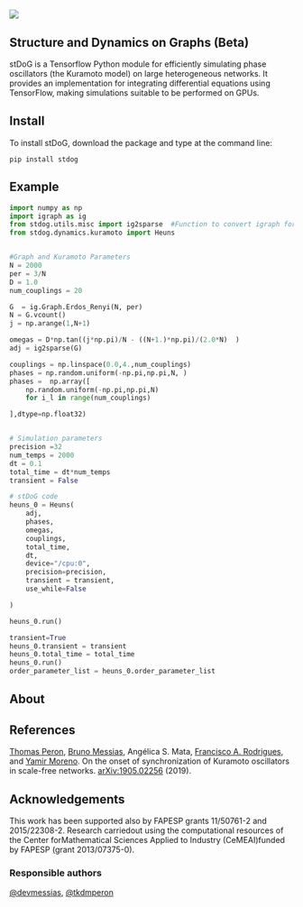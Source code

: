 # ![](stdog.png) 
## Structure and Dynamics on Graphs (Beta)

stDoG is a Tensorflow Python module for efficiently simulating phase oscillators (the Kuramoto model) on large heterogeneous networks. It provides an implementation for integrating differential equations using TensorFlow, making simulations suitable to be performed on GPUs.

## Install

To install stDoG, download the package and type at the command line: 

```
pip install stdog
```

## Example



```python
import numpy as np
import igraph as ig
from stdog.utils.misc import ig2sparse  #Function to convert igraph format to sparse matrix
from stdog.dynamics.kuramoto import Heuns


#Graph and Kuramoto Parameters
N = 2000
per = 3/N
D = 1.0 
num_couplings = 20

G  = ig.Graph.Erdos_Renyi(N, per)
N = G.vcount()
j = np.arange(1,N+1)

omegas = D*np.tan((j*np.pi)/N - ((N+1.)*np.pi)/(2.0*N)  )
adj = ig2sparse(G)

couplings = np.linspace(0.0,4.,num_couplings)
phases = np.random.uniform(-np.pi,np.pi,N, )
phases =  np.array([
    np.random.uniform(-np.pi,np.pi,N)
    for i_l in range(num_couplings)

],dtype=np.float32)


# Simulation parameters
precision =32
num_temps = 2000
dt = 0.1
total_time = dt*num_temps
transient = False

# stDoG code
heuns_0 = Heuns(
    adj,
    phases,
    omegas, 
    couplings,
    total_time,
    dt,
    device="/cpu:0",
    precision=precision,
    transient = transient,
    use_while=False

)

heuns_0.run()

transient=True
heuns_0.transient = transient
heuns_0.total_time = total_time
heuns_0.run()
order_parameter_list = heuns_0.order_parameter_list

```

## About




## References

[Thomas Peron](https://tkdmperon.github.io/), [Bruno Messias](http://brunomessias.com/), Angélica S. Mata, [Francisco A. Rodrigues](http://conteudo.icmc.usp.br/pessoas/francisco/), and [Yamir Moreno](http://cosnet.bifi.es/people/yamir-moreno/). On the onset of synchronization of Kuramoto oscillators in scale-free networks. [arXiv:1905.02256](https://arxiv.org/abs/1905.02256) (2019).

## Acknowledgements

This work has been supported also by FAPESP grants  11/50761-2  and  2015/22308-2.   Research  carriedout using the computational resources of the Center forMathematical  Sciences  Applied  to  Industry  (CeMEAI)funded by FAPESP (grant 2013/07375-0).
 
### Responsible authors

[@devmessias](https://github.com/devmessias), [@tkdmperon](https://github.com/tkdmperon)
